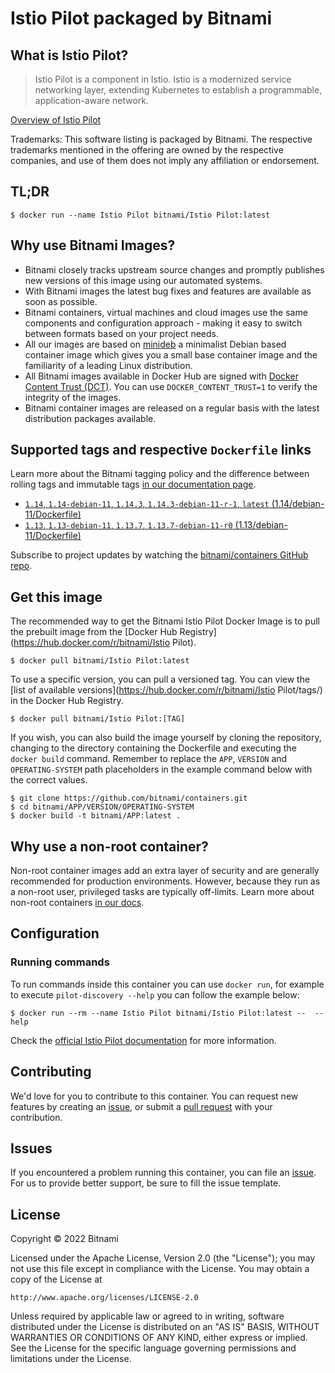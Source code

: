 # Istio Pilot packaged by Bitnami

## What is Istio Pilot?

> Istio Pilot is a component in Istio. Istio is a modernized service networking layer, extending Kubernetes to establish a programmable, application-aware network. 

[Overview of Istio Pilot](https://istio.io/)

Trademarks: This software listing is packaged by Bitnami. The respective trademarks mentioned in the offering are owned by the respective companies, and use of them does not imply any affiliation or endorsement.

## TL;DR

```console
$ docker run --name Istio Pilot bitnami/Istio Pilot:latest
```

## Why use Bitnami Images?

- Bitnami closely tracks upstream source changes and promptly publishes new versions of this image using our automated systems.
- With Bitnami images the latest bug fixes and features are available as soon as possible.
- Bitnami containers, virtual machines and cloud images use the same components and configuration approach - making it easy to switch between formats based on your project needs.
- All our images are based on [minideb](https://github.com/bitnami/minideb) a minimalist Debian based container image which gives you a small base container image and the familiarity of a leading Linux distribution.
- All Bitnami images available in Docker Hub are signed with [Docker Content Trust (DCT)](https://docs.docker.com/engine/security/trust/content_trust/). You can use `DOCKER_CONTENT_TRUST=1` to verify the integrity of the images.
- Bitnami container images are released on a regular basis with the latest distribution packages available.

## Supported tags and respective `Dockerfile` links

Learn more about the Bitnami tagging policy and the difference between rolling tags and immutable tags [in our documentation page](https://docs.bitnami.com/tutorials/understand-rolling-tags-containers/).


- [`1.14`, `1.14-debian-11`, `1.14.3`, `1.14.3-debian-11-r-1`, `latest` (1.14/debian-11/Dockerfile)](https://github.com/bitnami/containers/blob/main/bitnami/istio-pilot/1.14/debian-11/Dockerfile)
- [`1.13`, `1.13-debian-11`, `1.13.7`, `1.13.7-debian-11-r0` (1.13/debian-11/Dockerfile)](https://github.com/bitnami/containers/blob/main/bitnami/istio-pilot/1.13/debian-11/Dockerfile)

Subscribe to project updates by watching the [bitnami/containers GitHub repo](https://github.com/bitnami/containers).

## Get this image

The recommended way to get the Bitnami Istio Pilot Docker Image is to pull the prebuilt image from the [Docker Hub Registry](https://hub.docker.com/r/bitnami/Istio Pilot).

```console
$ docker pull bitnami/Istio Pilot:latest
```

To use a specific version, you can pull a versioned tag. You can view the [list of available versions](https://hub.docker.com/r/bitnami/Istio Pilot/tags/) in the Docker Hub Registry.

```console
$ docker pull bitnami/Istio Pilot:[TAG]
```

If you wish, you can also build the image yourself by cloning the repository, changing to the directory containing the Dockerfile and executing the `docker build` command. Remember to replace the `APP`, `VERSION` and `OPERATING-SYSTEM` path placeholders in the example command below with the correct values.

```console
$ git clone https://github.com/bitnami/containers.git
$ cd bitnami/APP/VERSION/OPERATING-SYSTEM
$ docker build -t bitnami/APP:latest .
```

## Why use a non-root container?

Non-root container images add an extra layer of security and are generally recommended for production environments. However, because they run as a non-root user, privileged tasks are typically off-limits. Learn more about non-root containers [in our docs](https://docs.bitnami.com/tutorials/work-with-non-root-containers/).

## Configuration

### Running commands

To run commands inside this container you can use `docker run`, for example to execute `pilot-discovery --help` you can follow the example below:

```console
$ docker run --rm --name Istio Pilot bitnami/Istio Pilot:latest --  --help
```

Check the [official Istio Pilot documentation](https://istio.io//latest/docs) for more information.

## Contributing

We'd love for you to contribute to this container. You can request new features by creating an [issue](https://github.com/bitnami/containers/issues), or submit a [pull request](https://github.com/bitnami/containers/pulls) with your contribution.

## Issues

If you encountered a problem running this container, you can file an [issue](https://github.com/bitnami/containers/issues/new/choose). For us to provide better support, be sure to fill the issue template.

## License

Copyright &copy; 2022 Bitnami

Licensed under the Apache License, Version 2.0 (the "License");
you may not use this file except in compliance with the License.
You may obtain a copy of the License at

    http://www.apache.org/licenses/LICENSE-2.0

Unless required by applicable law or agreed to in writing, software
distributed under the License is distributed on an "AS IS" BASIS,
WITHOUT WARRANTIES OR CONDITIONS OF ANY KIND, either express or implied.
See the License for the specific language governing permissions and
limitations under the License.
